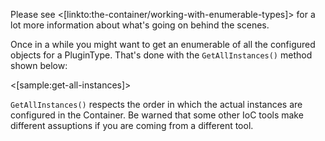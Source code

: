 <!--Title: Get all Services by Plugin Type-->
<!--Url: get-all-services-by-plugin-type-->



Please see <[linkto:the-container/working-with-enumerable-types]> for a lot more information about what's going on behind the
scenes.

Once in a while you might want to get an enumerable of all the configured objects for a PluginType.  That's done with the `GetAllInstances()` method shown below:

<[sample:get-all-instances]>

<div class="alert alert-info" role="alert"><code>GetAllInstances()</code> respects the order in which the actual instances are configured in the Container.  Be warned that some other IoC tools make different assuptions if you are coming from a different tool.</div>
